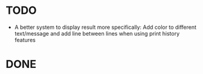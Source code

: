 # TODO
- A better system to display result more specifically: Add color to different text/message and add line between lines when using print history features





# DONE
